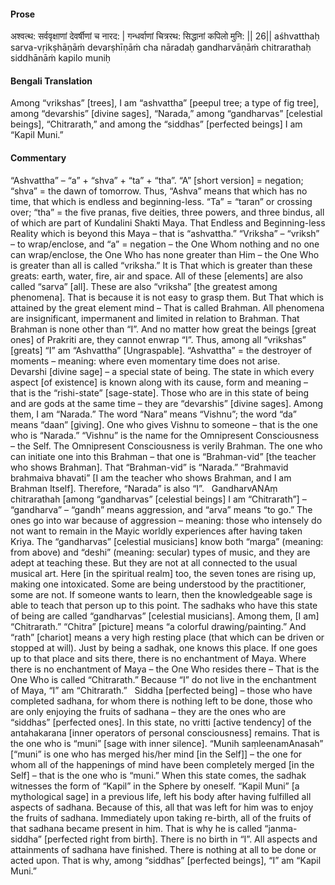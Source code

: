 #### Prose 

अश्वत्थ: सर्ववृक्षाणां देवर्षीणां च नारद: |
गन्धर्वाणां चित्ररथ: सिद्धानां कपिलो मुनि: || 26||
aśhvatthaḥ sarva-vṛikṣhāṇāṁ devarṣhīṇāṁ cha nāradaḥ
gandharvāṇāṁ chitrarathaḥ siddhānāṁ kapilo muniḥ

 #### Bengali Translation 

Among “vrikshas” [trees], I am “ashvattha” [peepul tree; a type of fig tree], among “devarshis” [divine sages], “Narada,” among “gandharvas” [celestial beings], “Chitrarath,” and among the “siddhas” [perfected beings] I am “Kapil Muni.”

 #### Commentary 

“Ashvattha” – “a” + “shva” + “ta” + “tha”. “A” [short version] = negation; “shva” = the dawn of tomorrow. Thus, “Ashva” means that which has no time, that which is endless and beginning-less. “Ta” = “taran” or crossing over; “tha” = the five pranas, five deities, three powers, and three bindus, all of which are part of Kundalini Shakti Maya. That Endless and Beginning-less Reality which is beyond this Maya – that is “ashvattha.” “Vriksha” – “vriksh” – to wrap/enclose, and “a” = negation – the One Whom nothing and no one can wrap/enclose, the One Who has none greater than Him – the One Who is greater than all is called “vriksha.” It is That which is greater than these greats: earth, water, fire, air and space. All of these [elements] are also called “sarva” [all]. These are also “vriksha” [the greatest among phenomena]. That is because it is not easy to grasp them. But That which is attained by the great element mind – That is called Brahman. All phenomena are insignificant, impermanent and limited in relation to Brahman. That Brahman is none other than “I”. And no matter how great the beings [great ones] of Prakriti are, they cannot enwrap “I”. Thus, among all “vrikshas” [greats] “I” am “Ashvattha” [Ungraspable]. “Ashvattha” = the destroyer of moments – meaning: where even momentary time does not arise.
 
Devarshi [divine sage] – a special state of being. The state in which every aspect [of existence] is known along with its cause, form and meaning – that is the “rishi-state” [sage-state]. Those who are in this state of being and are gods at the same time – they are “devarshis” [divine sages]. Among them, I am “Narada.” The word “Nara” means “Vishnu”; the word “da” means “daan” [giving]. One who gives Vishnu to someone – that is the one who is “Narada.” “Vishnu” is the name for the Omnipresent Consciousness – the Self. The Omnipresent Consciousness is verily Brahman. The one who can initiate one into this Brahman – that one is “Brahman-vid” [the teacher who shows Brahman]. That “Brahman-vid” is “Narada.” “Brahmavid brahmaiva bhavati” [I am the teacher who shows Brahman, and I am Brahman Itself]. Therefore, “Narada” is also “I”.
 
GandharvANAṃ chitrarathah [among “gandharvas” [celestial beings] I am “Chitrarath”] – “gandharva” – “gandh” means aggression, and “arva” means “to go.” The ones go into war because of aggression – meaning: those who intensely do not want to remain in the Mayic worldly experiences after having taken Kriya. The “gandharvas” [celestial musicians] know both “marga” (meaning: from above) and “deshi” (meaning: secular) types of music, and they are adept at teaching these. But they are not at all connected to the usual musical art. Here [in the spiritual realm] too, the seven tones are rising up, making one intoxicated. Some are being understood by the practitioner, some are not. If someone wants to learn, then the knowledgeable sage is able to teach that person up to this point. The sadhaks who have this state of being are called “gandharvas” [celestial musicians]. Among them, [I am] “Chitrarath.” “Chitra” [picture] means “a colorful drawing/painting.” And “rath” [chariot] means a very high resting place (that which can be driven or stopped at will). Just by being a sadhak, one knows this place. If one goes up to that place and sits there, there is no enchantment of Maya. Where there is no enchantment of Maya – the One Who resides there – That is the One Who is called “Chitrarath.” Because “I” do not live in the enchantment of Maya, “I” am “Chitrarath.”
 
Siddha [perfected being] – those who have completed sadhana, for whom there is nothing left to be done, those who are only enjoying the fruits of sadhana – they are the ones who are “siddhas” [perfected ones]. In this state, no vritti [active tendency] of the antahakarana [inner operators of personal consciousness] remains. That is the one who is “muni” [sage with inner silence]. “Munih saṃleenamAnasah” [“muni” is one who has merged his/her mind [in the Self]] – the one for whom all of the happenings of mind have been completely merged [in the Self] – that is the one who is “muni.” When this state comes, the sadhak witnesses the form of “Kapil” in the Sphere by oneself. “Kapil Muni” [a mythological sage] in a previous life, left his body after having fulfilled all aspects of sadhana. Because of this, all that was left for him was to enjoy the fruits of sadhana. Immediately upon taking re-birth, all of the fruits of that sadhana became present in him. That is why he is called “janma-siddha” [perfected right from birth]. There is no birth in “I”. All aspects and attainments of sadhana have finished. There is nothing at all to be done or acted upon. That is why, among “siddhas” [perfected beings], “I” am “Kapil Muni.”

